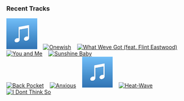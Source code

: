 ### Recent Tracks
[<img src='https://github.com/atfinke/atfinke/blob/master/placeholder.jpeg?raw=true' width='16%' height='16%' alt='Dreams - Lil Texas Remix'>](https://www.last.fm/music/kid%2bfroopy/_/dreams%2b-%2blil%2btexas%2bremix)&nbsp;&nbsp;&nbsp;&nbsp;[<img src='https://lastfm.freetls.fastly.net/i/u/300x300/bbceca48fa7ea74e8801f6b1c3a90eaf.png' width='16%' height='16%' alt='Onewish'>](https://www.last.fm/music/michael%2bdavid/_/onewish)&nbsp;&nbsp;&nbsp;&nbsp;[<img src='https://lastfm.freetls.fastly.net/i/u/300x300/4cefb45c4a9b9ccb2089bcdf5f508bee.png' width='16%' height='16%' alt='What Weve Got (feat. Flint Eastwood)'>](https://www.last.fm/music/manatee%2bcommune/_/what%2bwe%2527ve%2bgot%2b%2528feat.%2bflint%2beastwood%2529)&nbsp;&nbsp;&nbsp;&nbsp;[<img src='https://lastfm.freetls.fastly.net/i/u/300x300/f1bdb5605ec88734234ef227a8590acc.png' width='16%' height='16%' alt='You and Me'>](https://www.last.fm/music/shallou/_/you%2band%2bme)&nbsp;&nbsp;&nbsp;&nbsp;[<img src='https://lastfm.freetls.fastly.net/i/u/300x300/4412cdb968a2f3b1e932f6f1e272401d.png' width='16%' height='16%' alt='Sunshine Baby'>](https://www.last.fm/music/ben%2bbrowning/_/sunshine%2bbaby)&nbsp;&nbsp;&nbsp;&nbsp;<br>[<img src='https://lastfm.freetls.fastly.net/i/u/300x300/69ca11c7f9235cb2e31a030cf5efca98.png' width='16%' height='16%' alt='Back Pocket'>](https://www.last.fm/music/vulfpeck/_/back%2bpocket)&nbsp;&nbsp;&nbsp;&nbsp;[<img src='https://lastfm.freetls.fastly.net/i/u/300x300/1a03721a663a7b98b31a4e6cb5b54c14.png' width='16%' height='16%' alt='Anxious'>](https://www.last.fm/music/holy%2bghost%2521/_/anxious)&nbsp;&nbsp;&nbsp;&nbsp;[<img src='https://github.com/atfinke/atfinke/blob/master/placeholder.jpeg?raw=true' width='16%' height='16%' alt='Next Escape - Original Mix'>](https://www.last.fm/music/viceroy/_/next%2bescape%2b-%2boriginal%2bmix)&nbsp;&nbsp;&nbsp;&nbsp;[<img src='https://lastfm.freetls.fastly.net/i/u/300x300/c195edbc688e3bd254c8a07af1cce871.png' width='16%' height='16%' alt='Heat-Wave'>](https://www.last.fm/music/daniel%2bt./_/heat-wave)&nbsp;&nbsp;&nbsp;&nbsp;[<img src='https://lastfm.freetls.fastly.net/i/u/300x300/d0a606a5529c5335ccea785baa153e62.png' width='16%' height='16%' alt='I Dont Think So'>](https://www.last.fm/music/ben%2bphipps/_/i%2bdon%2527t%2bthink%2bso)&nbsp;&nbsp;&nbsp;&nbsp;<br>